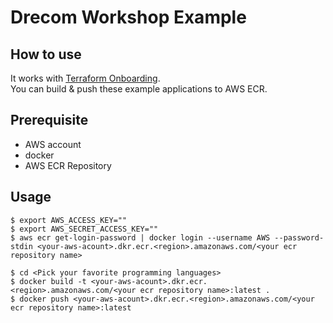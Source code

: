 # Drecom Workshop Example
## How to use
It works with [Terraform Onboarding](https://git.drecom.jp/infrastructure/terraform-oss-aws).  
You can build & push these example applications to AWS ECR.

## Prerequisite
- AWS account
- docker
- AWS ECR Repository

## Usage
```
$ export AWS_ACCESS_KEY=""
$ export AWS_SECRET_ACCESS_KEY=""
$ aws ecr get-login-password | docker login --username AWS --password-stdin <your-aws-acount>.dkr.ecr.<region>.amazonaws.com/<your ecr repository name>

$ cd <Pick your favorite programming languages>
$ docker build -t <your-aws-acount>.dkr.ecr.<region>.amazonaws.com/<your ecr repository name>:latest . 
$ docker push <your-aws-acount>.dkr.ecr.<region>.amazonaws.com/<your ecr repository name>:latest
```